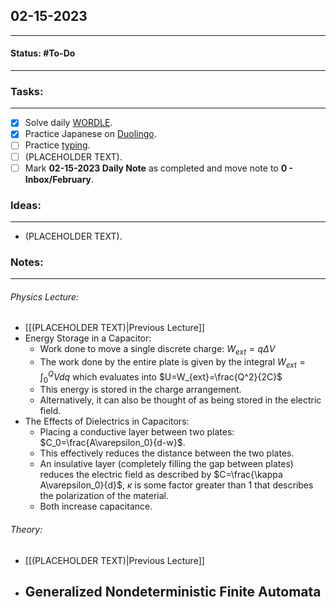 ## 02-15-2023
---
#### Status: #To-Do
---
### Tasks:
---
- [x] Solve daily [WORDLE](https://www.nytimes.com/games/wordle/index.html).
- [x] Practice Japanese on [Duolingo](https://www.duolingo.com/learn).
- [ ] Practice [typing](https://10fastfingers.com/typing-test/english).
- [ ] (PLACEHOLDER TEXT).
- [ ] Mark **02-15-2023 Daily Note** as completed and move note to **0 - Inbox/February**.
### Ideas:
---
- (PLACEHOLDER TEXT).
### Notes:
---
###### Physics Lecture:
- [[(PLACEHOLDER TEXT)|Previous Lecture]]
- Energy Storage in a Capacitor:
	- Work done to move a single discrete charge: $W_{ext}=q\Delta V$
	- The work done by the entire plate is given by the integral $W_{ext}=\int^{Q}_{0}Vdq$ which evaluates into $U=W_{ext}=\frac{Q^2}{2C}$
	- This energy is stored in the charge arrangement.
	- Alternatively, it can also be thought of as being stored in the electric field.
- The Effects of Dielectrics in Capacitors:
	- Placing a conductive layer between two plates: $C_0=\frac{A\varepsilon_0}{d-w}$.
	- This effectively reduces the distance between the two plates.
	- An insulative layer (completely filling the gap between plates) reduces the electric field as described by $C=\frac{\kappa A\varepsilon_0}{d}$, $\kappa$ is some factor greater than 1 that describes the polarization of the material.
	- Both increase capacitance.

###### Theory:
- [[(PLACEHOLDER TEXT)|Previous Lecture]]
- Generalized Nondeterministic Finite Automata
	- 